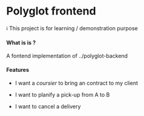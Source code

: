 # Polyglot frontend

:information_source: This project is for learning / demonstration purpose

#### What is is ?

A fontend implementation of ../polyglot-backend

#### Features

+ I want a _coursier_ to bring an contract to my client

+ I want to planify a pick-up from A to B

+ I want to cancel a delivery
